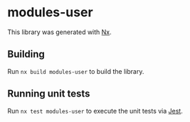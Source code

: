 # modules-user

This library was generated with [Nx](https://nx.dev).

## Building

Run `nx build modules-user` to build the library.

## Running unit tests

Run `nx test modules-user` to execute the unit tests via [Jest](https://jestjs.io).
